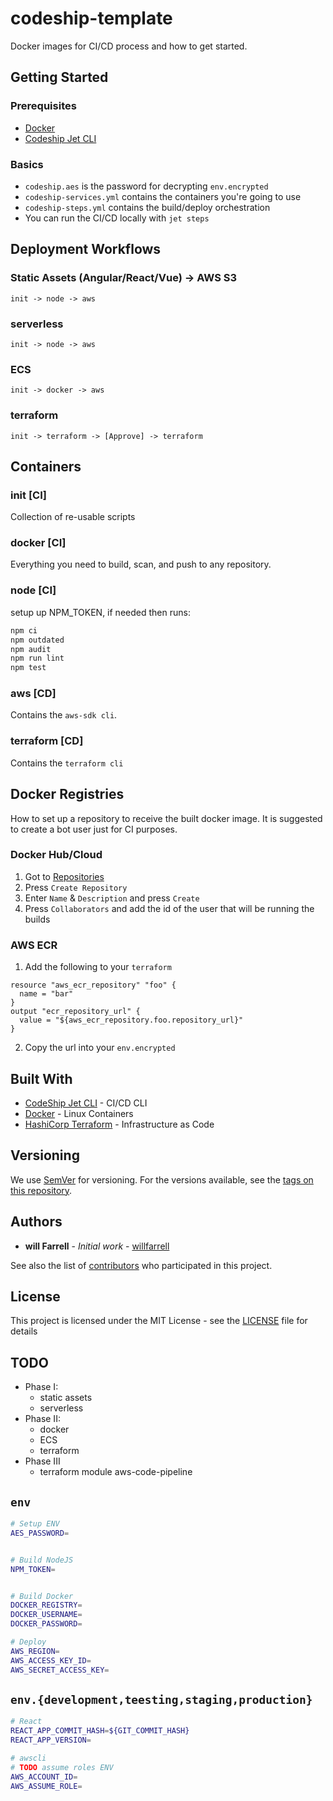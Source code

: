 # codeship-template
Docker images for CI/CD process and how to get started.

## Getting Started

### Prerequisites
- [Docker](https://www.docker.com/get-started)
- [Codeship Jet CLI](https://documentation.codeship.com/pro/jet-cli/installation/)

### Basics
- `codeship.aes` is the password for decrypting `env.encrypted`
- `codeship-services.yml` contains the containers you're going to use
- `codeship-steps.yml` contains the build/deploy orchestration 
- You can run the CI/CD locally with `jet steps`

## Deployment Workflows
### Static Assets (Angular/React/Vue) -> AWS S3
```
init -> node -> aws
```


### serverless
```
init -> node -> aws
```
### ECS
```
init -> docker -> aws
```
### terraform
```
init -> terraform -> [Approve] -> terraform
```

## Containers
### init [CI]
Collection of re-usable scripts

### docker [CI]
Everything you need to build, scan, and push to any repository.

### node [CI]
setup up NPM_TOKEN, if needed then runs:
```bash
npm ci
npm outdated
npm audit
npm run lint
npm test
```

### aws [CD]
Contains the `aws-sdk cli`.

### terraform [CD]
Contains the `terraform cli`


## Docker Registries
How to set up a repository to receive the built docker image. It is suggested to create a bot user just for CI purposes.

### Docker Hub/Cloud
1. Got to [Repositories](https://cloud.docker.com/u/)
1. Press `Create Repository`
1. Enter `Name` & `Description` and press `Create`
1. Press `Collaborators` and add the id of the user that will be running the builds

### AWS ECR
1. Add the following to your `terraform`
```hcl-terraform
resource "aws_ecr_repository" "foo" {
  name = "bar"
}
output "ecr_repository_url" {
  value = "${aws_ecr_repository.foo.repository_url}"
}
```
2. Copy the url into your `env.encrypted`


## Built With

* [CodeShip Jet CLI](https://documentation.codeship.com/pro/jet-cli/usage-overview/) - CI/CD CLI
* [Docker](http://www.dropwizard.io/1.0.2/docs/) - Linux Containers
* [HashiCorp Terraform](https://www.terraform.io/) - Infrastructure as Code

<!--
## Contributing

Please read [CONTRIBUTING.md](https://gist.github.com/PurpleBooth/b24679402957c63ec426) for details on our code of conduct, and the process for submitting pull requests to us.
-->
## Versioning

We use [SemVer](http://semver.org/) for versioning. For the versions available, see the [tags on this repository](https://github.com/willfarrell/codeship-template/tags). 

## Authors

* **will Farrell** - *Initial work* - [willfarrell](https://github.com/willfarrell)

See also the list of [contributors](https://github.com/willfarrell/codeship-template/contributors) who participated in this project.

## License

This project is licensed under the MIT License - see the [LICENSE](LICENSE) file for details


## TODO
- Phase I:
  - static assets
  - serverless
- Phase II:
  - docker
  - ECS
  - terraform
- Phase III
  - terraform module aws-code-pipeline


## `env`
```bash
# Setup ENV
AES_PASSWORD=


# Build NodeJS
NPM_TOKEN=


# Build Docker
DOCKER_REGISTRY=
DOCKER_USERNAME=
DOCKER_PASSWORD=

# Deploy
AWS_REGION=
AWS_ACCESS_KEY_ID=
AWS_SECRET_ACCESS_KEY=
```

## `env.{development,teesting,staging,production}`
```bash
# React
REACT_APP_COMMIT_HASH=${GIT_COMMIT_HASH}
REACT_APP_VERSION=

# awscli
# TODO assume roles ENV
AWS_ACCOUNT_ID=
AWS_ASSUME_ROLE=
```
